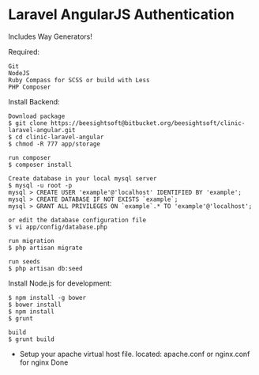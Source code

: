 # Laravel AngularJS Authentication

Includes Way Generators!

Required:

    Git
    NodeJS
    Ruby Compass for SCSS or build with Less
    PHP Composer

Install Backend:

    Download package
    $ git clone https://beesightsoft@bitbucket.org/beesightsoft/clinic-laravel-angular.git
    $ cd clinic-laravel-angular
    $ chmod -R 777 app/storage

    run composer
    $ composer install

    Create database in your local mysql server
    $ mysql -u root -p
    mysql > CREATE USER 'example'@'localhost' IDENTIFIED BY 'example';
    mysql > CREATE DATABASE IF NOT EXISTS `example`;
    mysql > GRANT ALL PRIVILEGES ON `example`.* TO 'example'@'localhost';

    or edit the database configuration file
    $ vi app/config/database.php

    run migration
    $ php artisan migrate

    run seeds
    $ php artisan db:seed

Install Node.js for development:

    $ npm install -g bower
    $ bower install
    $ npm install
    $ grunt

    build
    $ grunt build

- Setup your apache virtual host file. located: apache.conf or nginx.conf for nginx
Done